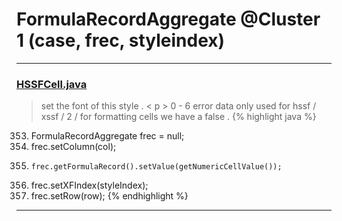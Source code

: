 # FormulaRecordAggregate @Cluster 1 (case, frec, styleindex)

***

### [HSSFCell.java](https://searchcode.com/codesearch/view/15642303/)
> set the font of this style . < p > 0 - 6 error data only used for hssf / xssf / 2 / for formatting cells we have a false . 
{% highlight java %}
353. FormulaRecordAggregate frec = null;
363. frec.setColumn(col);
366.     frec.getFormulaRecord().setValue(getNumericCellValue());
368. frec.setXFIndex(styleIndex);
369. frec.setRow(row);
{% endhighlight %}

***

